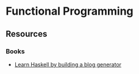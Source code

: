 # Functional Programming

## Resources

### Books

* [Learn Haskell by building a blog generator](https://lhbg-book.link/)
